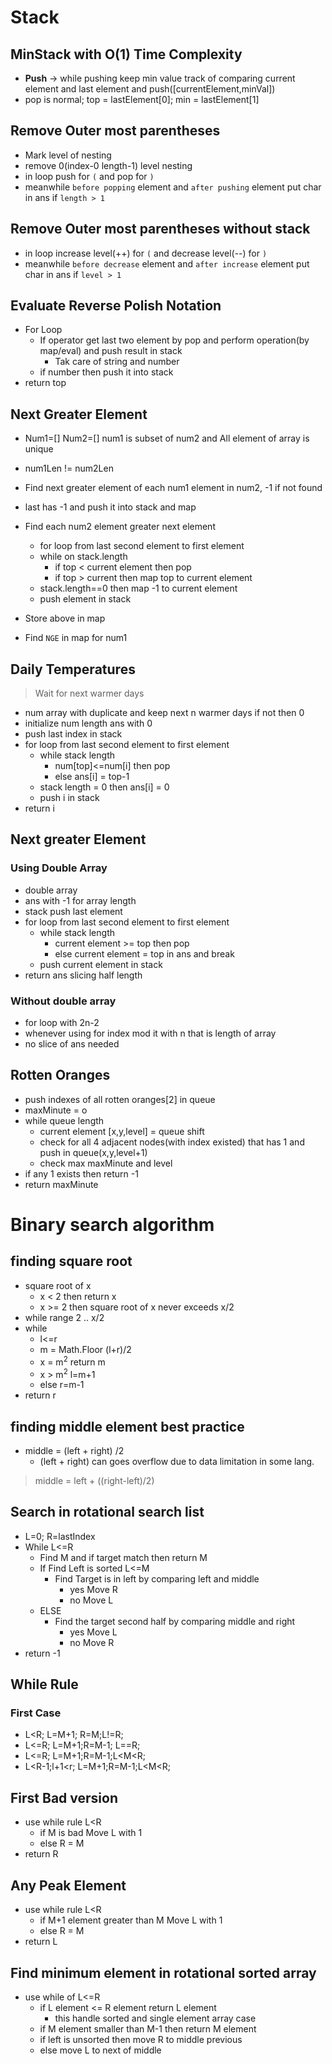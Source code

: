 # Stack

## MinStack with O(1) Time Complexity

- **Push** -> while pushing keep min value track of comparing current element and last element and push([currentElement,minVal])
- pop is normal; top = lastElement[0]; min = lastElement[1]

## Remove Outer most parentheses

- Mark level of nesting
- remove 0(index-0 length-1) level nesting
- in loop push for `(` and pop for `)`
- meanwhile `before popping` element and `after pushing` element put char in ans if `length > 1`

## Remove Outer most parentheses without stack

- in loop increase level(++) for `(` and decrease level(--) for `)`
- meanwhile `before decrease` element and `after increase` element put char in ans if `level > 1`

## Evaluate Reverse Polish Notation

- For Loop
  - If operator get last two element by pop and perform operation(by map/eval) and push result in stack
    - Tak care of string and number
  - if number then push it into stack
- return top

## Next Greater Element

- Num1=[] Num2=[] num1 is subset of num2 and All element of array is unique
- num1Len != num2Len
- Find next greater element of each num1 element in num2, -1 if not found
- last has -1 and push it into stack and map
- Find each num2 element greater next element

  - for loop from last second element to first element
  - while on stack.length
    - if top < current element then pop
    - if top > current then map top to current element
  - stack.length==0 then map -1 to current element
  - push element in stack

- Store above in map
- Find `NGE` in map for num1

## Daily Temperatures

> Wait for next warmer days

- num array with duplicate and keep next n warmer days if not then 0
- initialize num length ans with 0
- push last index in stack
- for loop from last second element to first element
  - while stack length
    - num[top]<=num[i] then pop
    - else ans[i] = top-1
  - stack length = 0 then ans[i] = 0
  - push i in stack
- return i

## Next greater Element

### Using Double Array

- double array
- ans with -1 for array length
- stack push last element
- for loop from last second element to first element
  - while stack length
    - current element >= top then pop
    - else current element = top in ans and break
  - push current element in stack
- return ans slicing half length

### Without double array

- for loop with 2n-2
- whenever using for index mod it with n that is length of array
- no slice of ans needed

## Rotten Oranges

- push indexes of all rotten oranges[2] in queue
- maxMinute = o
- while queue length
  - current element [x,y,level] = queue shift
  - check for all 4 adjacent nodes(with index existed) that has 1 and push in queue(x,y,level+1)
  - check max maxMinute and level
- if any 1 exists then return -1
- return maxMinute

# Binary search algorithm

## finding square root

- square root of x
  - x < 2 then return x
  - x >= 2 then square root of x never exceeds x/2
- while range 2 .. x/2
- while
  - l<=r
  - m = Math.Floor (l+r)/2
  - x = m<sup>2</sup> return m
  - x > m<sup>2</sup> l=m+1
  - else r=m-1
- return r

## finding middle element best practice

- middle = (left + right) /2
  - (left + right) can goes overflow due to data limitation in some lang.

> middle = left + ((right-left)/2)

## Search in rotational search list

- L=0; R=lastIndex
- While L<=R
  - Find M and if target match then return M
  - If Find Left is sorted L<=M
    - Find Target is in left by comparing left and middle
      - yes Move R
      - no Move L
  - ELSE
    - Find the target second half by comparing middle and right
      - yes Move L
      - no Move R
- return -1

## While Rule

### First Case

- L<R; L=M+1; R=M;L!=R;
- L<=R; L=M+1;R=M-1; L==R;
- L<=R; L=M+1;R=M-1;L<M<R;
- L<R-1;l+1<r; L=M+1;R=M-1;L<M<R;

## First Bad version

- use while rule L<R
  - if M is bad Move L with 1
  - else R = M
- return R

## Any Peak Element

- use while rule L<R
  - if M+1 element greater than M Move L with 1
  - else R = M
- return L

## Find minimum element in rotational sorted array

- use while of L<=R
  - if L element <= R element return L element
    - this handle sorted and single element array case
  - if M element smaller than M-1 then return M element
  - if left is unsorted then move R to middle previous
  - else move L to next of middle
